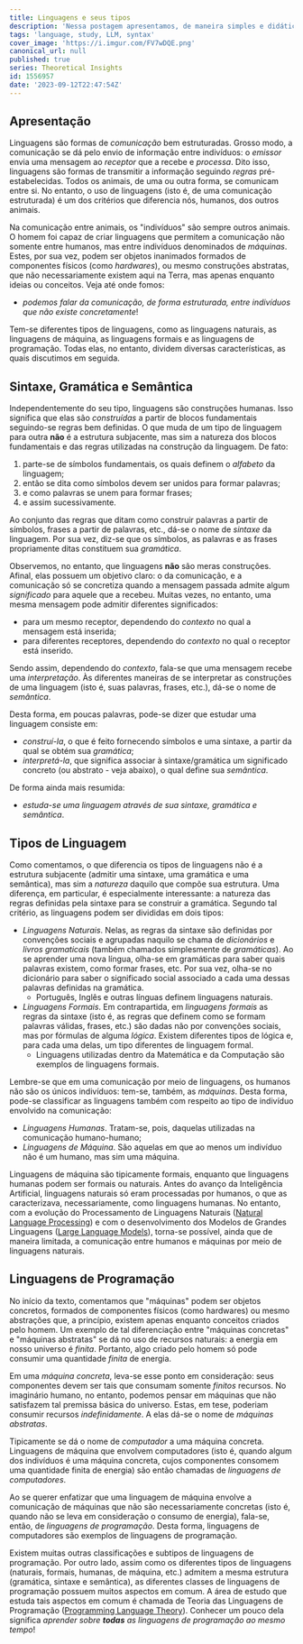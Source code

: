 ```yaml
---
title: Linguagens e seus tipos
description: 'Nessa postagem apresentamos, de maneira simples e didática, o que de fato são linguagens e como se classificam entre linguagens naturais, linguagens formais, linguagens de máquina, linguagens de programação, etc.'
tags: 'language, study, LLM, syntax'
cover_image: 'https://i.imgur.com/FV7wDQE.png'
canonical_url: null
published: true
series: Theoretical Insights
id: 1556957
date: '2023-09-12T22:47:54Z'
---
```


## Apresentação

Linguagens são formas de *comunicação* bem estruturadas. Grosso modo, a comunicação se dá pelo envio de informação entre indivíduos: o *emissor* envia uma mensagem ao *receptor* que a recebe e *processa*. Dito isso, linguagens são formas de transmitir a informação seguindo *regras* pré-estabelecidas. Todos os animais, de uma ou outra forma, se comunicam entre si. No entanto, o uso de linguagens (isto é, de uma comunicação estruturada) é um dos critérios que diferencia nós, humanos, dos outros animais. 

Na comunicação entre animais, os "indivíduos" são sempre outros animais. O homem foi capaz de criar linguagens que permitem a comunicação não somente entre humanos, mas entre indivíduos denominados de *máquinas*. Estes, por sua vez, podem ser objetos inanimados formados de componentes físicos (como *hardwares*), ou mesmo construções abstratas, que não necessariamente existem aqui na Terra, mas apenas enquanto ideias ou conceitos. Veja até onde fomos: 

* *podemos falar da comunicação, de forma estruturada, entre indivíduos que não existe concretamente*!   

Tem-se diferentes tipos de linguagens, como as linguagens naturais, as linguagens de máquina, as linguagens formais e as linguagens de programação. Todas elas, no entanto, dividem diversas características, as quais discutimos em seguida.

## Sintaxe, Gramática e Semântica

Independentemente do seu tipo, linguagens são construções humanas. Isso significa que elas são *construídas* a partir de blocos fundamentais seguindo-se regras bem definidas. O que muda de um tipo de linguagem para outra **não** é a estrutura subjacente, mas sim a natureza dos blocos fundamentais e das regras utilizadas na construção da linguagem. De fato:  

1. parte-se de símbolos fundamentais, os quais definem o *alfabeto* da linguagem;
2. então se dita como símbolos devem ser unidos para formar palavras;
3. e como palavras se unem para formar frases;
4. e assim sucessivamente.

Ao conjunto das regras que ditam como construir palavras a partir de símbolos, frases a partir de palavras, etc., dá-se o nome de *sintaxe* da linguagem. Por sua vez, diz-se que os símbolos, as palavras e as frases propriamente ditas constituem sua *gramática*.

Observemos, no entanto, que linguagens **não** são meras construções. Afinal, elas possuem um objetivo claro: o da comunicação, e a comunicação só se concretiza quando a mensagem passada admite algum *significado* para aquele que a recebeu. Muitas vezes, no entanto, uma mesma mensagem pode admitir diferentes significados:

*  para um mesmo receptor, dependendo do *contexto* no qual a mensagem está inserida;
*  para diferentes receptores, dependendo do *contexto* no qual o receptor está inserido.

Sendo assim, dependendo do *contexto*, fala-se que uma mensagem recebe uma *interpretação*. Às diferentes maneiras de se interpretar as construções de uma linguagem (isto é, suas palavras, frases, etc.), dá-se o nome de *semântica*.

Desta forma, em poucas palavras, pode-se dizer que estudar uma linguagem consiste em:

* *construí-la*, o que é feito fornecendo símbolos e uma sintaxe, a partir da qual se obtém sua *gramática*;
* *interpretá-la*, que significa associar à sintaxe/gramática um significado concreto (ou abstrato - veja abaixo), o qual define sua *semântica*. 

De forma ainda mais resumida:

* *estuda-se uma linguagem através de sua sintaxe, gramática e semântica*.


## Tipos de Linguagem

Como comentamos, o que diferencia os tipos de linguagens não é a estrutura subjacente (admitir uma sintaxe, uma gramática e uma semântica), mas sim a *natureza* daquilo que compõe sua estrutura. Uma diferença, em particular, é especialmente interessante: a natureza das regras definidas pela sintaxe para se construir a gramática. Segundo tal critério, as linguagens podem ser divididas em dois tipos:

* *Linguagens Naturais*. Nelas, as regras da sintaxe são definidas por convenções sociais e agrupadas naquilo se chama de *dicionários* e *livros gramaticais* (também chamados simplesmente de *gramáticas*). Ao se aprender uma nova língua, olha-se em gramáticas para saber quais palavras existem, como formar frases, etc. Por sua vez, olha-se no dicionário para saber o significado social associado a cada uma dessas palavras definidas na gramática.
    * Português, Inglês e outras línguas definem linguagens naturais. 
* *Linguagens Formais*. Em contrapartida, em *linguagens formais* as regras da sintaxe (isto é, as regras que definem como se formam palavras válidas, frases, etc.) são dadas não por convenções sociais, mas por fórmulas de alguma *lógica*. Existem diferentes tipos de lógica e, para cada uma delas, um tipo diferentes de linguagem formal.
    *  Linguagens utilizadas dentro da Matemática e da Computação são exemplos de linguagens formais.

Lembre-se que em uma comunicação por meio de linguagens, os humanos não são os únicos indivíduos: tem-se, também, as *máquinas*. Desta forma, pode-se classificar as linguagens também com respeito ao tipo de indivíduo envolvido na comunicação:

* *Linguagens Humanas*. Tratam-se, pois, daquelas utilizadas na comunicação humano-humano;
* *Linguagens de Máquina*. São aquelas em que ao menos um indivíduo não é um humano, mas sim uma máquina.

Linguagens de máquina são tipicamente formais, enquanto que linguagens humanas podem ser formais ou naturais. Antes do avanço da Inteligência Artificial, linguagens naturais só eram processadas por humanos, o que as caracterizava, necessariamente, como linguagens humanas. No entanto, com a evolução do Processamento de Linguagens Naturais ([Natural Language Processing](https://en.wikipedia.org/wiki/Natural_language_processing)) e com o desenvolvimento dos Modelos de Grandes Linguagens ([Large Language Models](https://en.wikipedia.org/wiki/Large_language_model)), torna-se possível, ainda que de maneira limitada, a comunicação entre humanos e máquinas por meio de linguagens naturais.


## Linguagens de Programação

No início da texto, comentamos que "máquinas" podem ser objetos concretos, formados de componentes físicos (como hardwares) ou mesmo abstrações que, a princípio, existem apenas enquanto conceitos criados pelo homem. Um exemplo de tal diferenciação entre "máquinas concretas" e "máquinas abstratas" se dá no uso de recursos naturais: a energia em nosso universo é *finita*. Portanto, algo criado pelo homem só pode consumir uma quantidade *finita* de energia. 

Em uma *máquina concreta*, leva-se esse ponto em consideração: seus componentes devem ser tais que consumam somente *finitos* recursos. No imaginário humano, no entanto, podemos pensar em máquinas que não satisfazem tal premissa básica do universo. Estas, em tese, poderiam consumir recursos *indefinidamente*. A elas dá-se o nome de *máquinas abstratas*.

Tipicamente se dá o nome de *computador* a uma máquina concreta. Linguagens de máquina que envolvem computadores (isto é, quando algum dos indivíduos é uma máquina concreta, cujos componentes consomem uma quantidade finita de energia) são então chamadas de *linguagens de computadores*.

Ao se querer enfatizar que uma linguagem de máquina envolve a comunicação de máquinas que não são necessariamente concretas (isto é, quando não se leva em consideração o consumo de energia), fala-se, então, de *linguagens de programação*. Desta forma, linguagens de computadores são exemplos de linguagens de programação. 

Existem muitas outras classificações e subtipos de linguagens de programação. Por outro lado, assim como os diferentes tipos de linguagens (naturais, formais, humanas, de máquina, etc.) admitem a mesma estrutura (gramática, sintaxe e semântica), as diferentes classes de linguagens de programação possuem muitos aspectos em comum. A área de estudo que estuda tais aspectos em comum é chamada de Teoria das Linguagens de Programação ([Programming Language Theory](https://en.wikipedia.org/wiki/Programming_language_theory)). Conhecer um pouco dela significa *aprender sobre* ***todas*** *as linguagens de programação ao mesmo tempo*!


